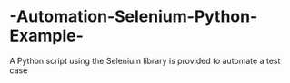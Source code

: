 # -Automation-Selenium-Python-Example-
A Python script using the Selenium library is provided to automate a test case
